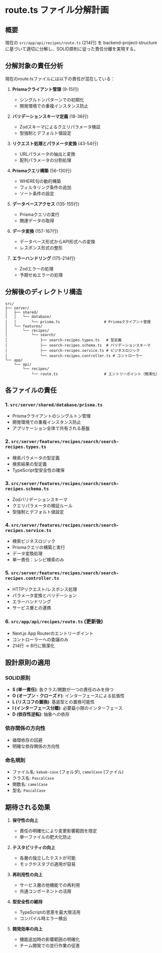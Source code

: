 # route.ts ファイル分解計画

## 概要

現在の `src/app/api/recipes/route.ts` (214行) を backend-project-structure に基づいて適切に分解し、SOLID原則に従った責任分離を実現する。

## 分解対象の責任分析

現在のroute.tsファイルには以下の責任が混在している：

1. **Prismaクライアント管理** (9-15行)

   - シングルトンパターンでの初期化
   - 開発環境での重複インスタンス防止

2. **バリデーションスキーマ定義** (18-36行)

   - Zodスキーマによるクエリパラメータ検証
   - 型強制とデフォルト値設定

3. **リクエスト処理とパラメータ変換** (43-54行)

   - URLパラメータの抽出と変換
   - 配列パラメータの分割処理

4. **Prismaクエリ構築** (56-130行)

   - WHERE句の動的構築
   - フィルタリング条件の追加
   - ソート条件の設定

5. **データベースアクセス** (135-155行)

   - Prismaクエリの実行
   - 関連データの取得

6. **データ変換** (157-167行)

   - データベース形式からAPI形式への変換
   - レスポンス形式の整形

7. **エラーハンドリング** (175-214行)
   - Zodエラーの処理
   - 予期せぬエラーの処理

## 分解後のディレクトリ構造

```
src/
├── server/
│   ├── shared/
│   │   └── database/
│   │       └── prisma.ts                    # Prismaクライアント管理
│   └── features/
│       └── recipes/
│           └── search/
│               ├── search-recipes.types.ts   # 型定義
│               ├── search-recipes.schema.ts  # バリデーションスキーマ
│               ├── search-recipes.service.ts # ビジネスロジック
│               └── search-recipes.controller.ts # コントローラー
└── app/
    └── api/
        └── recipes/
            └── route.ts                     # エントリーポイント（簡潔化）
```

## 各ファイルの責任

### 1. `src/server/shared/database/prisma.ts`

- Prismaクライアントのシングルトン管理
- 開発環境での重複インスタンス防止
- アプリケーション全体で共有される基盤

### 2. `src/server/features/recipes/search/search-recipes.types.ts`

- 検索パラメータの型定義
- 検索結果の型定義
- TypeScript型安全性の確保

### 3. `src/server/features/recipes/search/search-recipes.schema.ts`

- Zodバリデーションスキーマ
- クエリパラメータの検証ルール
- 型強制とデフォルト値設定

### 4. `src/server/features/recipes/search/search-recipes.service.ts`

- 検索ビジネスロジック
- Prismaクエリの構築と実行
- データ変換処理
- 単一責任：レシピ検索のみ

### 5. `src/server/features/recipes/search/search-recipes.controller.ts`

- HTTPリクエスト/レスポンス処理
- パラメータ変換とバリデーション
- エラーハンドリング
- サービス層との連携

### 6. `src/app/api/recipes/route.ts` (更新後)

- Next.js App Routerのエントリーポイント
- コントローラーへの委譲のみ
- 214行 → 8行に簡潔化

## 設計原則の適用

### SOLID原則

- **S (単一責任)**: 各クラス/関数が一つの責任のみを持つ
- **O (オープン・クローズド)**: インターフェースによる拡張性
- **L (リスコフの置換)**: 基底型との置換可能性
- **I (インターフェース分離)**: 必要最小限のインターフェース
- **D (依存性逆転)**: 抽象への依存

### 依存関係の方向性

- 循環依存の回避
- 明確な依存関係の方向性

### 命名規則

- ファイル名: `kebab-case` (フォルダ), `camelCase` (ファイル)
- クラス名: `PascalCase`
- 関数名: `camelCase`
- 型名: `PascalCase`

## 期待される効果

1. **保守性の向上**

   - 責任の明確化により変更影響範囲を限定
   - 単一ファイルの肥大化防止

2. **テスタビリティの向上**

   - 各層の独立したテストが可能
   - モックやスタブの適用が容易

3. **再利用性の向上**

   - サービス層の他機能での再利用
   - 共通コンポーネントの活用

4. **型安全性の維持**

   - TypeScriptの恩恵を最大限活用
   - コンパイル時エラー検出

5. **開発効率の向上**
   - 機能追加時の影響範囲の明確化
   - チーム開発での並行作業の促進
